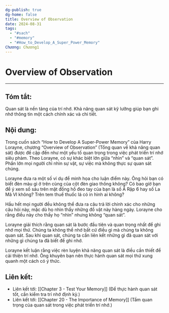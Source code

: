 ```yaml
---
dg-publish: true
dg-home: false
title: Overview of Observation
date: 2024-08-31
tags:
  - "#sach"
  - "#memory"
  - "#How_to_Develop_A_Super_Power_Memory"
Chương: Chương1
---
```

# Overview of Observation
---
## Tóm tắt:
Quan sát là nền tảng của trí nhớ. Khả năng quan sát kỹ lưỡng giúp bạn ghi nhớ thông tin một cách chính xác và chi tiết.

## Nội dung:
Trong cuốn sách “How to Develop A Super-Power Memory” của Harry Lorayne, chương “Overview of Observation” (Tổng quan về khả năng quan sát) được đề cập đến như một yếu tố quan trọng trong việc phát triển trí nhớ siêu phàm. Theo Lorayne, có sự khác biệt lớn giữa “nhìn” và “quan sát”. Phần lớn mọi người chỉ nhìn sự vật, sự việc mà không thực sự quan sát chúng.

Lorayne đưa ra một số ví dụ để minh họa cho luận điểm này. Ông hỏi bạn có biết đèn màu gì ở trên cùng của cột đèn giao thông không? Có bao giờ bạn để ý xem số sáu trên mặt đồng hồ đeo tay của bạn là số Ả Rập 6 hay số La Mã VI không? Trên tem thuế thuốc lá có in hình ai không?

Hầu hết mọi người đều không thể đưa ra câu trả lời chính xác cho những câu hỏi này, mặc dù họ nhìn thấy những đồ vật này hàng ngày. Lorayne cho rằng điều này cho thấy họ “nhìn” nhưng không “quan sát”.

Lorayne giải thích rằng quan sát là bước đầu tiên và quan trọng nhất để ghi nhớ mọi thứ. Chúng ta không thể nhớ bất cứ điều gì mà chúng ta không quan sát. Sau khi quan sát, chúng ta cần liên kết những gì đã quan sát với những gì chúng ta đã biết để ghi nhớ.

Lorayne kết luận rằng việc rèn luyện khả năng quan sát là điều cần thiết để cải thiện trí nhớ. Ông khuyên bạn nên thực hành quan sát mọi thứ xung quanh một cách có ý thức.

## **Liên kết**:
- Liên kết tới: [[Chapter 3 - Test Your Memory]] (Để thực hành quan sát tốt, cần kiểm tra trí nhớ định kỳ.)
- Liên kết tới: [[Chapter 20 - The Importance of Memory]] (Tầm quan trọng của quan sát trong việc phát triển trí nhớ.)